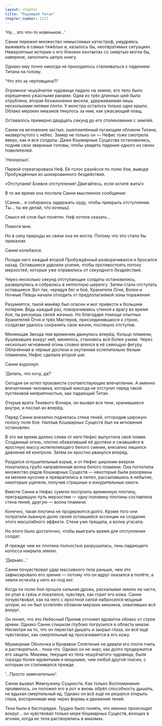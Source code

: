 ```yaml
---
layout: chapter
title: "Падающий Титан"
chapter_number: 1117
---
```


'Ну... это что-то новенькое...'

Санни пережил множество немыслимых катастроф, умудряясь выживать в самых тяжёлых и, казалось бы, неотвратимых ситуациях. Невероятные истории о его близких контактах со смертью могли бы, наверное, заполнить целую книгу.

Однако ему точно никогда не приходилось сталкиваться с падением Титана на голову.

'Что это за чертовщина?!'

Огромное чешуйчатое чудовище падало на землю, его тело было изрешечено ужасными ранами. Одна из трёх длинных шей была отрублена, вторая безжизненно висела, удерживаемая лишь несколькими нитями плоти. У монстра осталось только одно крыло. Облако мерзких миазмов тянулось за ним, как ужасающий плащ.

Оставалось примерно двадцать секунд до его столкновения с землёй.

Санни на мгновение застыл, ошеломлённый пугающим обликом Титана, низвергнутого с небес. Замер не только он — Нефис тоже смотрела вверх, как и все солдаты. Даже Кошмарные Существа остановились, подняв свои звериные головы, чтобы увидеть падение одного из своих повелителей.

'Нехорошо'.

Первой отреагировала Неф. Её голос разнёсся по полю боя, выводя Пробуждённых из шокированного бездействия.

«Отступаем! Боевое отступление! Двигайтесь, если хотите жить!»

В то же время она послала Санни мысленное сообщение:

[Санни... я собираюсь задержать орду, чтобы прикрыть отступление. Ты... ты же делай, что хочешь].

Смысл её слов был понятен. Неф хотела сказать...

Помоги мне.

Но в силу природы их связи она не могла. Потому что это стало бы приказом.

Санни колебался.

Позади него каждый второй Пробуждённый разворачивался и бросался назад. Оставшиеся удвоили усилия, чтобы противостоять потоку мерзостей, которые уже оправились от секундного бездействия.

Через несколько секунд отступающие солдаты остановились, развернулись и собрались в неплотную шеренгу. Затем стали отступать оставшиеся. Вот так, чередуя бег и бой, Хранители Огня, Волки и Ночные Певцы начали отходить от предполагаемой зоны поражения.

Разумеется, такой манёвр был опасен и мог привести к большим потерям. Ведь каждый раз, поворачиваясь спиной к врагу во время боя, ты рискуешь своей жизнью. Но благодаря помощи опытных Хранителей Огня и трёх Мастеров, присоединившихся к строю, солдатам удалось сохранить свои жизни, поспешно отступив.

Меняющая Звезда тем временем двинулась вперёд. Кольцо пламени, бушевавшее вокруг неё, менялось, становясь всё более узким. Через несколько мгновений огонь словно влился в её сияющую фигуру. Облачённая в чёрные доспехи и окутанная ослепительно белым пламенем, Нефис сделала второй шаг.

Санни вздохнул.

'Делать, что хочу, да?'

Сегодня он хотел произвести соответствующее впечатление. А именно впечатление человека, который никогда не отступит перед такой пустяковой неприятностью, как падающий Титан.

Открыв врата Теневого Фонаря, он вызвал все тени, хранившиеся внутри, и послал их вперёд.

Перед Санни внезапно поднялась стена теней, отгородив широкую полосу поля боя. Наплыв Кошмарных Существ был на мгновение остановлен.

В это же время далеко слева от него Нефис выпустила своё пламя. Созданный огонь, плотно обхвативший её доспехи и сжавшийся в яростную массу испепеляющего белого сияния, внезапно лишился давления её контроля. Затем он яростно рванулся вперёд.

Раздался оглушительный взрыв, и от Нефис широким веером покатилась грубо направленная волна белого пламени. Она поглотила множество рядов Кошмарных Существ — некоторые были разорваны на мелкие кусочки и превратились в пепел, рассыпавшись в небытие, некоторые уцелели, получив страшные и изнурительные ожоги.

Вместе Санни и Нефис сумели построить временную плотину, преградившую путь мерзостям — одну половину плотины составляла стена теней, другую — волна пламени.

Конечно, такая плотина не продержится долго. Кроме того они потратили львиную долю своей оставшейся эссенции на создание этого масштабного эффекта. Стена уже трещала, а волна угасала.

Но этого было достаточно, чтобы выиграть время для отступления солдат.

И прежде чем их плотина полностью разрушилась, тень падающего колосса накрыла землю.

'Дерьмо...'

Санни почувствовал удар массивного тела раньше, чем это зафиксировало его зрение — потому что он вдруг оказался в полёте, а земля исчезла у него из-под ног.

Когда по полю боя прошла сильная дрожь, раскалывая землю на части, он упал в грязь и покатился, чувствуя, как горит его кожа. Санни почувствовал, как на него с яростной силой набросился мощный шторм, но он был ослеплён облаком мерзких миазмов, охвативших всё вокруг.

Он понял, что это Небесный Прилив отгоняет ядовитое облако от строя армии. Однако Санни слишком глубоко погрузился в область миазм. Несмотря на то, что он перестал дышать и закрыл глаза, он всё ещё чувствовал, как смертельный яд просачивается в его кожу.

Мраморная Оболочка и Кровавое Сплетение не давали его плоти гнить и растворяться... пока что. Однако он не знал, как долго продержится его защита. Миазмы, текущие из тела чешуйчатого чудовища, были гораздо более ядовитыми и мощными, чем любой другой токсин, с которым он сталкивался прежде.

'...Просто замечательно'.

Санни вызвал Жемчужину Сущности. Как только Воспоминание проявилось, он положил его в рот и вновь обрёл способность дышать, не вдыхая смертельный яд. Однако он всё ещё не решался открыть глаза, воспринимая мир через формы и движения теней.

Тени были в беспорядке. Трудно было понять, что именно происходит вокруг... он чувствовал только море Кошмарных Существ, воющих в агонии, когда их тела растворялись в миазмах.
